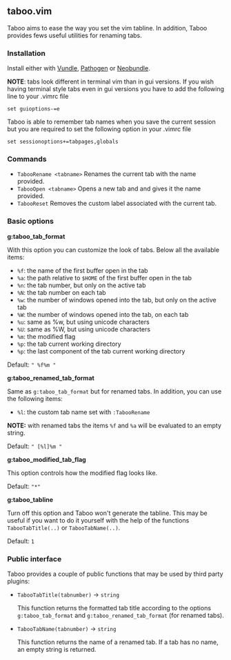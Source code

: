 ## taboo.vim

Taboo aims to ease the way you set the vim tabline. In addition, Taboo provides fews useful utilities for renaming tabs.

### Installation

Install either with [Vundle](https://github.com/gmarik/vundle), [Pathogen](https://github.com/tpope/vim-pathogen) or [Neobundle](https://github.com/Shougo/neobundle.vim).

**NOTE**: tabs look different in terminal vim than in gui versions. If you wish having terminal style tabs even in gui versions you have to add the following line to your .vimrc file
```vim
set guioptions-=e
```

Taboo is able to remember tab names when you save the current session but you are required to set the following option in your .vimrc file
```vim
set sessionoptions+=tabpages,globals
```

### Commands

- `TabooRename <tabname>` Renames the current tab with the name provided.
- `TabooOpen <tabname>` Opens a new tab and and gives it the name provided.
- `TabooReset` Removes the custom label associated with the current tab.

### Basic options

**g:taboo\_tab\_format**

With this option you can customize the look of tabs. Below all the available items:

- `%f`: the name of the first buffer open in the tab
- `%a`: the path relative to `$HOME` of the first buffer open in the tab
- `%n`: the tab number, but only on the active tab
- `%N`: the tab number on each tab
- `%w`: the number of windows opened into the tab, but only on the active tab
- `%W`: the number of windows opened into the tab, on each tab
- `%u`: same as %w, but using unicode characters
- `%U`: same as %W, but using unicode characters
- `%m`: the modified flag
- `%p`: the tab current working directory
- `%p`: the last component of the tab current working directory

Default: `" %f%m "`

**g:taboo\_renamed\_tab\_format**

Same as `g:taboo_tab_format` but for renamed tabs. In addition, you can use the following items:

- `%l`: the custom tab name set with `:TabooRename`

**NOTE:** with renamed tabs the items `%f` and `%a` will be evaluated to an empty string.

Default: `" [%l]%m "`

**g:taboo\_modified\_tab\_flag**

This option controls how the modified flag looks like.

Default: `"*"`

**g:taboo\_tabline**

Turn off this option and Taboo won't generate the tabline. This may be useful if you want to do it yourself with the help of the functions `TabooTabTitle(..)` or `TabooTabName(..)`.

Default: `1`

### Public interface

Taboo provides a couple of public functions that may be used by third party plugins:

- `TabooTabTitle(tabnumber)` -> `string`

    This function returns the formatted tab title according to the options `g:taboo_tab_format` and `g:taboo_renamed_tab_format` (for renamed tabs).

- `TabooTabName(tabnumber)` -> `string`

    This function returns the name of a renamed tab. If a tab has no name, an empty string is returned.
